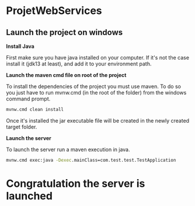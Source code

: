 # ProjetWebServices

## Launch the project on windows

**Install Java** 

First make sure you have java installed on your computer. If it's not the case install it (jdk13 at least), and add it to your environment path.

**Launch the maven cmd file on root of the project** 

To install the dependencies of the project you must use maven.
To do so you just have to run mvnw.cmd (in the root of the folder) from the windows command prompt.

```bat
mvnw.cmd clean install
```
Once it's installed the jar executable file will be created in the newly created target folder.

**Launch the server** 

To launch the server run a maven execution in java.

```bat
mvnw.cmd exec:java -Dexec.mainClass=com.test.test.TestApplication
```

# Congratulation the server is launched


